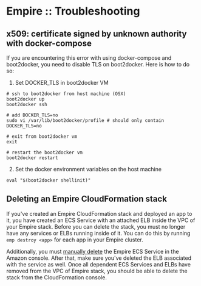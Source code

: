 # Empire :: Troubleshooting

## x509: certificate signed by unknown authority with docker-compose

If you are encountering this error with using docker-compose and boot2docker,
you need to disable TLS on boot2docker. Here is how to do so:

1. Set DOCKER_TLS in boot2docker VM
  ```console
  # ssh to boot2docker from host machine (OSX)
  boot2docker up
  boot2docker ssh

  # add DOCKER_TLS=no
  sudo vi /var/lib/boot2docker/profile # should only contain DOCKER_TLS=no

  # exit from boot2docker vm
  exit

  # restart the boot2docker vm
  boot2docker restart
  ```

2. Set the docker environment variables on the host machine
  ```console
  eval "$(boot2docker shellinit)"
  ```

## Deleting an Empire CloudFormation stack

If you've created an Empire CloudFormation stack and deployed an app to it, you have created an ECS Service with an attached ELB inside the VPC of your Empire stack. Before you can delete the stack, you must no longer have any services or ELBs running inside of it. You can do this by running `emp destroy <app>` for each app in your Empire cluster.

Additionally, you must [manually delete][deletingaservice] the Empire ECS Service in the Amazon console. After that, make sure you've deleted the ELB associated with the service as well. Once all dependent ECS Services and ELBs have removed from the VPC of Empire stack, you should be able to delete the stack from the CloudFormation console.

[deletingaservice]: http://docs.aws.amazon.com/AmazonECS/latest/developerguide/delete-service.html
